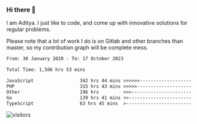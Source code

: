 ### Hi there 👋

I am Aditya. I just like to code, and come up with innovative solutions for regular problems.

Please note that a lot of work I do is on Gitlab and other branches than master, so my contribution graph will be complete mess.

<!--START_SECTION:waka-->

```txt
From: 30 January 2020 - To: 17 October 2023

Total Time: 1,506 hrs 53 mins

JavaScript                 342 hrs 44 mins >>>>>>-------------------   22.75 %
PHP                        315 hrs 43 mins >>>>>--------------------   20.95 %
Other                      196 hrs         >>>----------------------   13.01 %
Go                         139 hrs 41 mins >>-----------------------   09.27 %
TypeScript                 63 hrs 45 mins  >------------------------   04.23 %
```

<!--END_SECTION:waka-->

![visitors](https://visitor-badge.glitch.me/badge?page_id=BrainBuzzer.visitor-badge&left_color=green&right_color=red)
